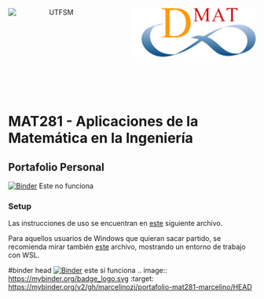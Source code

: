 <header>
<img src="https://upload.wikimedia.org/wikipedia/commons/4/47/Logo_UTFSM.png" width=200 alt="UTFSM" align="left"/>
<img src="./images/dmat.png" alt="DMAT" align="right"/>
</header>
</br></br></br></br></br>

</br>
</br>


# MAT281 - Aplicaciones de la Matemática en la Ingeniería

## Portafolio Personal
[![Binder](https://mybinder.org/badge_logo.svg)](https://mybinder.org/v2/gh/{marcelinozj}/mat281_portfolio_template/master?urlpath=lab)
Este no funciona

### Setup

Las instrucciones de uso se encuentran en [este](setup.md) siguiente archivo. 

Para aquellos usuarios de Windows que quieran sacar partido, se recomienda mirar también [este](wsl_ds_toolkit.md) archivo, mostrando un entorno de trabajo con WSL.

#binder head
[![Binder](https://mybinder.org/badge_logo.svg)](https://mybinder.org/v2/gh/marcelinozj/portafolio-mat281-marcelino/HEAD)
este sí funciona
.. image:: https://mybinder.org/badge_logo.svg
 :target: https://mybinder.org/v2/gh/marcelinozj/portafolio-mat281-marcelino/HEAD

